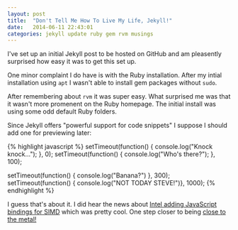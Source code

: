 ```yaml
---
layout: post
title:  "Don't Tell Me How To Live My Life, Jekyll!"
date:   2014-06-11 22:43:01
categories: jekyll update ruby gem rvm musings
---
```


I've set up an initial Jekyll post to be hosted on GitHub and am pleasently surprised how easy it was to get this set up.

One minor complaint I do have is with the Ruby installation.  After my intial installation using `apt` I wasn't able to install gem packages without `sudo`.

After remembering about `rvm` it was super easy.  What surprised me was that it wasn't more promenent on the Ruby homepage.  The initial install was using some odd default Ruby folders.

Since Jekyll offers "powerful support for code snippets" I suppose I should add one for previewing later:

{% highlight javascript %}
setTimeout(function() { console.log("Knock knock..."); }, 0);
setTimeout(function() { console.log("Who's there?");   }, 100);

setTimeout(function() { console.log("Banana?")         }, 300);
setTimeout(function() { console.log("NOT TODAY STEVE!")}, 1000);
{% endhighlight %}

I guess that's about it.  I did hear the news about [Intel adding JavaScript bindings for SIMD](https://01.org/blogs/tlcounts/2014/bringing-simd-javascript) which was pretty cool.  One step closer to being [close to the metal!](https://www.destroyallsoftware.com/talks/the-birth-and-death-of-javascript)

[jekyll-gh]: https://github.com/mojombo/jekyll
[jekyll]:    http://jekyllrb.com
